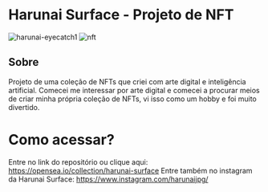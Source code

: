# Harunai Surface - Projeto de NFT
![harunai-eyecatch1](https://github.com/cintra1/nft-harunai-surface/assets/101955322/79784e95-375f-46a2-9600-9c936c74b7d1)
![nft](https://github.com/cintra1/nft-harunai-surface/assets/101955322/045f7b7d-20a9-4c8c-9fcb-7db6299cef15)


## Sobre
Projeto de uma coleção de NFTs que criei com arte digital e inteligência artificial. Comecei me interessar por arte digital e comecei a procurar meios de criar minha própria coleção de NFTs, vi isso como um hobby e foi muito divertido.

# Como acessar?
Entre no link do repositório ou clique aqui: https://opensea.io/collection/harunai-surface
Entre também no instagram da Harunai Surface: https://www.instagram.com/harunaijpg/
